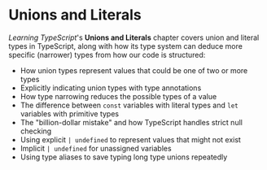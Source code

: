 # Unions and Literals

_Learning TypeScript_'s **Unions and Literals** chapter covers union and literal types in TypeScript, along with how its type system can deduce more specific (narrower) types from how our code is structured:

- How union types represent values that could be one of two or more types
- Explicitly indicating union types with type annotations
- How type narrowing reduces the possible types of a value
- The difference between `const` variables with literal types and `let` variables with primitive types
- The "billion-dollar mistake" and how TypeScript handles strict null checking
- Using explicit `| undefined` to represent values that might not exist
- Implicit `| undefined` for unassigned variables
- Using type aliases to save typing long type unions repeatedly
